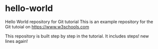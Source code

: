 # hello-world
Hello World repository for Git tutorial
This is an example repository for the Git tutoial on https://www.w3schools.com

This repository is built step by step in the tutorial. 
It includes steps!
new lines again!
